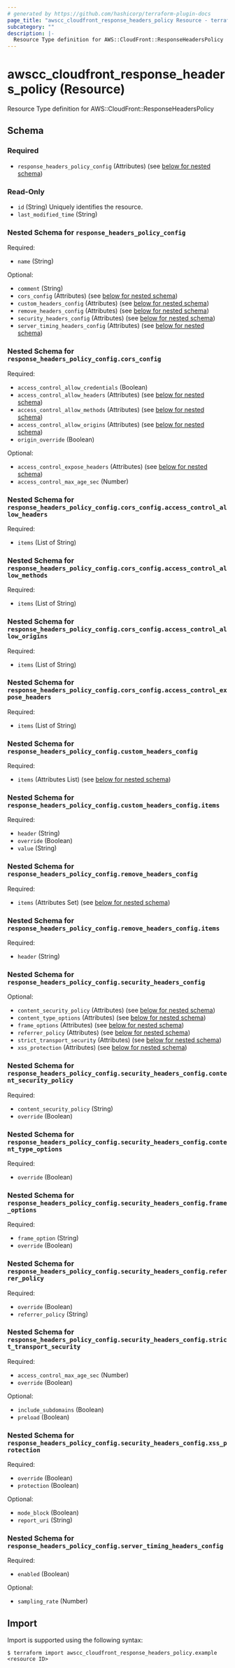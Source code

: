 ```yaml
---
# generated by https://github.com/hashicorp/terraform-plugin-docs
page_title: "awscc_cloudfront_response_headers_policy Resource - terraform-provider-awscc"
subcategory: ""
description: |-
  Resource Type definition for AWS::CloudFront::ResponseHeadersPolicy
---
```


# awscc_cloudfront_response_headers_policy (Resource)

Resource Type definition for AWS::CloudFront::ResponseHeadersPolicy



<!-- schema generated by tfplugindocs -->
## Schema

### Required

- `response_headers_policy_config` (Attributes) (see [below for nested schema](#nestedatt--response_headers_policy_config))

### Read-Only

- `id` (String) Uniquely identifies the resource.
- `last_modified_time` (String)

<a id="nestedatt--response_headers_policy_config"></a>
### Nested Schema for `response_headers_policy_config`

Required:

- `name` (String)

Optional:

- `comment` (String)
- `cors_config` (Attributes) (see [below for nested schema](#nestedatt--response_headers_policy_config--cors_config))
- `custom_headers_config` (Attributes) (see [below for nested schema](#nestedatt--response_headers_policy_config--custom_headers_config))
- `remove_headers_config` (Attributes) (see [below for nested schema](#nestedatt--response_headers_policy_config--remove_headers_config))
- `security_headers_config` (Attributes) (see [below for nested schema](#nestedatt--response_headers_policy_config--security_headers_config))
- `server_timing_headers_config` (Attributes) (see [below for nested schema](#nestedatt--response_headers_policy_config--server_timing_headers_config))

<a id="nestedatt--response_headers_policy_config--cors_config"></a>
### Nested Schema for `response_headers_policy_config.cors_config`

Required:

- `access_control_allow_credentials` (Boolean)
- `access_control_allow_headers` (Attributes) (see [below for nested schema](#nestedatt--response_headers_policy_config--cors_config--access_control_allow_headers))
- `access_control_allow_methods` (Attributes) (see [below for nested schema](#nestedatt--response_headers_policy_config--cors_config--access_control_allow_methods))
- `access_control_allow_origins` (Attributes) (see [below for nested schema](#nestedatt--response_headers_policy_config--cors_config--access_control_allow_origins))
- `origin_override` (Boolean)

Optional:

- `access_control_expose_headers` (Attributes) (see [below for nested schema](#nestedatt--response_headers_policy_config--cors_config--access_control_expose_headers))
- `access_control_max_age_sec` (Number)

<a id="nestedatt--response_headers_policy_config--cors_config--access_control_allow_headers"></a>
### Nested Schema for `response_headers_policy_config.cors_config.access_control_allow_headers`

Required:

- `items` (List of String)


<a id="nestedatt--response_headers_policy_config--cors_config--access_control_allow_methods"></a>
### Nested Schema for `response_headers_policy_config.cors_config.access_control_allow_methods`

Required:

- `items` (List of String)


<a id="nestedatt--response_headers_policy_config--cors_config--access_control_allow_origins"></a>
### Nested Schema for `response_headers_policy_config.cors_config.access_control_allow_origins`

Required:

- `items` (List of String)


<a id="nestedatt--response_headers_policy_config--cors_config--access_control_expose_headers"></a>
### Nested Schema for `response_headers_policy_config.cors_config.access_control_expose_headers`

Required:

- `items` (List of String)



<a id="nestedatt--response_headers_policy_config--custom_headers_config"></a>
### Nested Schema for `response_headers_policy_config.custom_headers_config`

Required:

- `items` (Attributes List) (see [below for nested schema](#nestedatt--response_headers_policy_config--custom_headers_config--items))

<a id="nestedatt--response_headers_policy_config--custom_headers_config--items"></a>
### Nested Schema for `response_headers_policy_config.custom_headers_config.items`

Required:

- `header` (String)
- `override` (Boolean)
- `value` (String)



<a id="nestedatt--response_headers_policy_config--remove_headers_config"></a>
### Nested Schema for `response_headers_policy_config.remove_headers_config`

Required:

- `items` (Attributes Set) (see [below for nested schema](#nestedatt--response_headers_policy_config--remove_headers_config--items))

<a id="nestedatt--response_headers_policy_config--remove_headers_config--items"></a>
### Nested Schema for `response_headers_policy_config.remove_headers_config.items`

Required:

- `header` (String)



<a id="nestedatt--response_headers_policy_config--security_headers_config"></a>
### Nested Schema for `response_headers_policy_config.security_headers_config`

Optional:

- `content_security_policy` (Attributes) (see [below for nested schema](#nestedatt--response_headers_policy_config--security_headers_config--content_security_policy))
- `content_type_options` (Attributes) (see [below for nested schema](#nestedatt--response_headers_policy_config--security_headers_config--content_type_options))
- `frame_options` (Attributes) (see [below for nested schema](#nestedatt--response_headers_policy_config--security_headers_config--frame_options))
- `referrer_policy` (Attributes) (see [below for nested schema](#nestedatt--response_headers_policy_config--security_headers_config--referrer_policy))
- `strict_transport_security` (Attributes) (see [below for nested schema](#nestedatt--response_headers_policy_config--security_headers_config--strict_transport_security))
- `xss_protection` (Attributes) (see [below for nested schema](#nestedatt--response_headers_policy_config--security_headers_config--xss_protection))

<a id="nestedatt--response_headers_policy_config--security_headers_config--content_security_policy"></a>
### Nested Schema for `response_headers_policy_config.security_headers_config.content_security_policy`

Required:

- `content_security_policy` (String)
- `override` (Boolean)


<a id="nestedatt--response_headers_policy_config--security_headers_config--content_type_options"></a>
### Nested Schema for `response_headers_policy_config.security_headers_config.content_type_options`

Required:

- `override` (Boolean)


<a id="nestedatt--response_headers_policy_config--security_headers_config--frame_options"></a>
### Nested Schema for `response_headers_policy_config.security_headers_config.frame_options`

Required:

- `frame_option` (String)
- `override` (Boolean)


<a id="nestedatt--response_headers_policy_config--security_headers_config--referrer_policy"></a>
### Nested Schema for `response_headers_policy_config.security_headers_config.referrer_policy`

Required:

- `override` (Boolean)
- `referrer_policy` (String)


<a id="nestedatt--response_headers_policy_config--security_headers_config--strict_transport_security"></a>
### Nested Schema for `response_headers_policy_config.security_headers_config.strict_transport_security`

Required:

- `access_control_max_age_sec` (Number)
- `override` (Boolean)

Optional:

- `include_subdomains` (Boolean)
- `preload` (Boolean)


<a id="nestedatt--response_headers_policy_config--security_headers_config--xss_protection"></a>
### Nested Schema for `response_headers_policy_config.security_headers_config.xss_protection`

Required:

- `override` (Boolean)
- `protection` (Boolean)

Optional:

- `mode_block` (Boolean)
- `report_uri` (String)



<a id="nestedatt--response_headers_policy_config--server_timing_headers_config"></a>
### Nested Schema for `response_headers_policy_config.server_timing_headers_config`

Required:

- `enabled` (Boolean)

Optional:

- `sampling_rate` (Number)

## Import

Import is supported using the following syntax:

```shell
$ terraform import awscc_cloudfront_response_headers_policy.example <resource ID>
```
